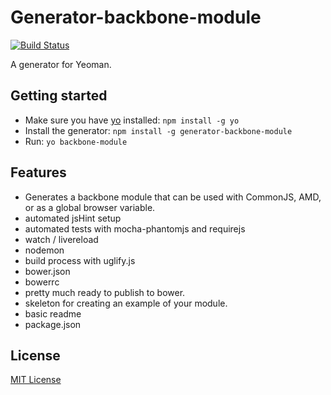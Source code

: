 # Generator-backbone-module
[![Build Status](https://secure.travis-ci.org/nackjicholson/generator-backbone-module.png?branch=master)](https://travis-ci.org/nackjicholson/generator-backbone-module)

A generator for Yeoman.

## Getting started
- Make sure you have [yo](https://github.com/yeoman/yo) installed:
    `npm install -g yo`
- Install the generator: `npm install -g generator-backbone-module`
- Run: `yo backbone-module`

## Features

- Generates a backbone module that can be used with CommonJS, AMD, or as a global browser variable.
- automated jsHint setup
- automated tests with mocha-phantomjs and requirejs
- watch / livereload
- nodemon
- build process with uglify.js
- bower.json
- bowerrc
- pretty much ready to publish to bower.
- skeleton for creating an example of your module.
- basic readme
- package.json

## License
[MIT License](http://en.wikipedia.org/wiki/MIT_License)
